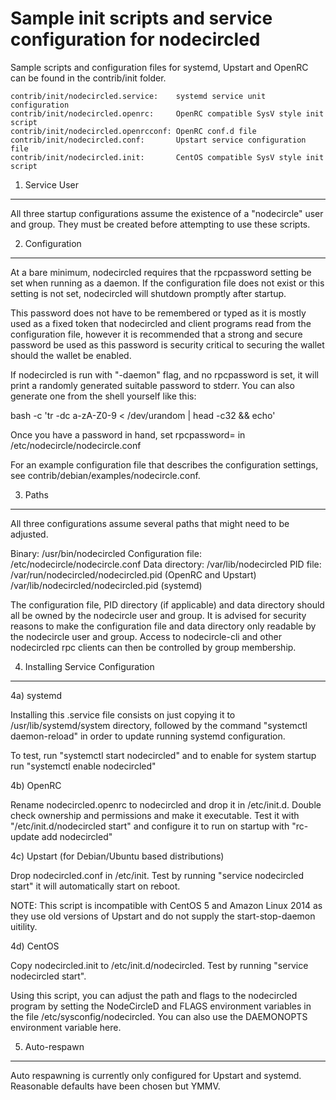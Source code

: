 Sample init scripts and service configuration for nodecircled
==========================================================

Sample scripts and configuration files for systemd, Upstart and OpenRC
can be found in the contrib/init folder.

    contrib/init/nodecircled.service:    systemd service unit configuration
    contrib/init/nodecircled.openrc:     OpenRC compatible SysV style init script
    contrib/init/nodecircled.openrcconf: OpenRC conf.d file
    contrib/init/nodecircled.conf:       Upstart service configuration file
    contrib/init/nodecircled.init:       CentOS compatible SysV style init script

1. Service User
---------------------------------

All three startup configurations assume the existence of a "nodecircle" user
and group.  They must be created before attempting to use these scripts.

2. Configuration
---------------------------------

At a bare minimum, nodecircled requires that the rpcpassword setting be set
when running as a daemon.  If the configuration file does not exist or this
setting is not set, nodecircled will shutdown promptly after startup.

This password does not have to be remembered or typed as it is mostly used
as a fixed token that nodecircled and client programs read from the configuration
file, however it is recommended that a strong and secure password be used
as this password is security critical to securing the wallet should the
wallet be enabled.

If nodecircled is run with "-daemon" flag, and no rpcpassword is set, it will
print a randomly generated suitable password to stderr.  You can also
generate one from the shell yourself like this:

bash -c 'tr -dc a-zA-Z0-9 < /dev/urandom | head -c32 && echo'

Once you have a password in hand, set rpcpassword= in /etc/nodecircle/nodecircle.conf

For an example configuration file that describes the configuration settings,
see contrib/debian/examples/nodecircle.conf.

3. Paths
---------------------------------

All three configurations assume several paths that might need to be adjusted.

Binary:              /usr/bin/nodecircled
Configuration file:  /etc/nodecircle/nodecircle.conf
Data directory:      /var/lib/nodecircled
PID file:            /var/run/nodecircled/nodecircled.pid (OpenRC and Upstart)
                     /var/lib/nodecircled/nodecircled.pid (systemd)

The configuration file, PID directory (if applicable) and data directory
should all be owned by the nodecircle user and group.  It is advised for security
reasons to make the configuration file and data directory only readable by the
nodecircle user and group.  Access to nodecircle-cli and other nodecircled rpc clients
can then be controlled by group membership.

4. Installing Service Configuration
-----------------------------------

4a) systemd

Installing this .service file consists on just copying it to
/usr/lib/systemd/system directory, followed by the command
"systemctl daemon-reload" in order to update running systemd configuration.

To test, run "systemctl start nodecircled" and to enable for system startup run
"systemctl enable nodecircled"

4b) OpenRC

Rename nodecircled.openrc to nodecircled and drop it in /etc/init.d.  Double
check ownership and permissions and make it executable.  Test it with
"/etc/init.d/nodecircled start" and configure it to run on startup with
"rc-update add nodecircled"

4c) Upstart (for Debian/Ubuntu based distributions)

Drop nodecircled.conf in /etc/init.  Test by running "service nodecircled start"
it will automatically start on reboot.

NOTE: This script is incompatible with CentOS 5 and Amazon Linux 2014 as they
use old versions of Upstart and do not supply the start-stop-daemon uitility.

4d) CentOS

Copy nodecircled.init to /etc/init.d/nodecircled. Test by running "service nodecircled start".

Using this script, you can adjust the path and flags to the nodecircled program by
setting the NodeCircleD and FLAGS environment variables in the file
/etc/sysconfig/nodecircled. You can also use the DAEMONOPTS environment variable here.

5. Auto-respawn
-----------------------------------

Auto respawning is currently only configured for Upstart and systemd.
Reasonable defaults have been chosen but YMMV.
